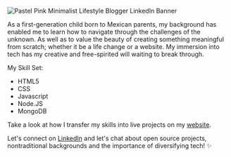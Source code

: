 ![Pastel Pink Minimalist Lifestyle Blogger LinkedIn Banner](https://user-images.githubusercontent.com/102538843/168482506-fafb87cc-73a6-4cab-aa9d-f53b238e1f70.png)

As a first-generation child born to Mexican parents, my background has enabled me to learn how to navigate through the challenges of the unknown. As well as to value the beauty of creating something meaningful from scratch; whether it be a life change or a website. My immersion into tech has my creative and free-spirited will waiting to break through.

My Skill Set:
- HTML5
- CSS 
- Javascript
- Node.JS
- MongoDB

Take a look at how I transfer my skills into live projects on my [website](https://www.kellycastanos.com/).

Let's connect on [LinkedIn](https://www.linkedin.com/in/kelly-castanos/) and let's chat about open source projects, nontraditional backgrounds and the importance of diversifying tech! ✨
<!---
kelly-castanos/kelly-castanos is a ✨ special ✨ repository because its `README.md` (this file) appears on your GitHub profile.
You can click the Preview link to take a look at your changes.
--->
